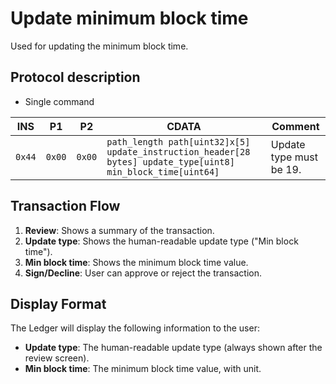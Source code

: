 # Update minimum block time

Used for updating the minimum block time.

## Protocol description

* Single command

INS | P1 | P2 | CDATA | Comment |
|----|--------|-----|-------------|----|
| `0x44` | `0x00` | `0x00` | `path_length path[uint32]x[5] update_instruction_header[28 bytes] update_type[uint8] min_block_time[uint64]` | Update type must be 19.

## Transaction Flow

1. **Review**: Shows a summary of the transaction.
2. **Update type**: Shows the human-readable update type ("Min block time").
3. **Min block time**: Shows the minimum block time value.
4. **Sign/Decline**: User can approve or reject the transaction.

## Display Format

The Ledger will display the following information to the user:

- **Update type**: The human-readable update type (always shown after the review screen).
- **Min block time**: The minimum block time value, with unit.
